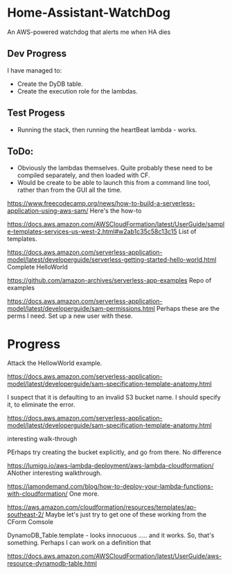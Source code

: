 # Home-Assistant-WatchDog
An AWS-powered watchdog that alerts me when HA dies

## Dev Progress
I have managed to:
* Create the DyDB table.
* Create the execution role for the lambdas.

## Test Progess
* Running the stack, then running the heartBeat lambda - works.

## ToDo:
* Obviously the lambdas themselves. Quite probably these need to be compiled separately, and then loaded with CF.
* Would be create to be able to launch this from a command line tool, rather than from the GUI all the time.


https://www.freecodecamp.org/news/how-to-build-a-serverless-application-using-aws-sam/
Here's the how-to

https://docs.aws.amazon.com/AWSCloudFormation/latest/UserGuide/sample-templates-services-us-west-2.html#w2ab1c35c58c13c15
List of templates.

https://docs.aws.amazon.com/serverless-application-model/latest/developerguide/serverless-getting-started-hello-world.html
Complete HelloWorld

https://github.com/amazon-archives/serverless-app-examples
Repo of examples

https://docs.aws.amazon.com/serverless-application-model/latest/developerguide/sam-permissions.html
Perhaps these are the perms I need. Set up a new user with these.

# Progress
Attack the HellowWorld example.

https://docs.aws.amazon.com/serverless-application-model/latest/developerguide/sam-specification-template-anatomy.html

I suspect that it is defaulting to an invalid S3 bucket name. I should specify it, to eliminate the error.

https://docs.aws.amazon.com/serverless-application-model/latest/developerguide/sam-specification-template-anatomy.html

interesting walk-through

PErhaps try creating the bucket explicitly, and go from there.
No difference

https://lumigo.io/aws-lambda-deployment/aws-lambda-cloudformation/
ANother interesting walkthrough.

https://iamondemand.com/blog/how-to-deploy-your-lambda-functions-with-cloudformation/
One more.

https://aws.amazon.com/cloudformation/resources/templates/ap-southeast-2/
Maybe let's just try to get one of these working from the CForm Comsole

DynamoDB_Table.template - looks innocuous
..... and it works. So, that's something. Perhaps I can work on a definition that 

https://docs.aws.amazon.com/AWSCloudFormation/latest/UserGuide/aws-resource-dynamodb-table.html




